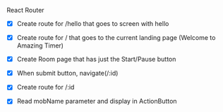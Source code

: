 React Router

- [x] Create route for /hello that goes to screen with hello
- [x] Create route for / that goes to the current landing page (Welcome to Amazing Timer)
- [x] Create Room page that has just the Start/Pause button
- [x] When submit button, navigate(/:id)
- [x] Create route for /:id
- [x] Read mobName parameter and display in ActionButton

